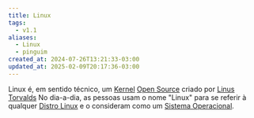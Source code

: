 ```yaml
---
title: Linux
tags:
  - v1.1
aliases:
  - Linux
  - pinguim
created_at: 2024-07-26T13:21:33-03:00
updated_at: 2025-02-09T20:17:36-03:00
---
```


Linux é, em sentido técnico, um [Kernel](../../../../2024/07/08/atomo/Kernel.md) [Open Source](Open_Source.md) criado por [Linus Torvalds](../../../../2024/07/08/Entrada/Linus_Torvalds.md) No dia-a-dia, as pessoas usam o nome "Linux" para se referir à qualquer [Distro Linux](../../../../2024/07/26/atomo/Distro_Linux.md) e o consideram como um [Sistema Operacional](../../08/04/Sistema_Operacional.md).


